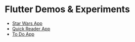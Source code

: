 # Flutter Demos & Experiments

- [Star Wars App](star_wars/)
- [Quick Reader App](quick_reader/)
- [To Do App](to_do/)
